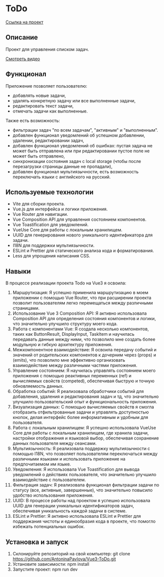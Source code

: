 # ToDo
[Ссылка на проект](https://vue3-to-do.vercel.app)

## Описание
Проект для управления списком задач.

[Смотреть видео](https://github.com/user-attachments/assets/fcd0daf8-633a-4d77-89cf-86d8efeaed03)

## Функционал
Приложение позволяет пользователю:
- добавлять новые задачи,
- удалять конкретную задачу или все выполненные задачи,
- редактировать текст задачи,
- отмечать задачи как выполненные.

Также есть возможность:
- фильтрации задач "по всем задачам", "активным" и "выполненным".
- добавлен функционал уведомлений об успешном добавлении, удалении, редактировании задач,
- добавлен функционал уведомлений об ошибках: пустая задача не может быть отправлена или при редактировании пустое поле не может быть отправлено,
- синхронизации состояния задач с local storage (чтобы после перезагрузки страницы данные не пропадали),
- добавлен функционал мультиязычности, есть возможность переключать языки с английского на русский.

## Используемые технологии
- Vite для сборки проекта.
- Vue.js для интерфейса и логики приложения.
- Vue Router для навигации.
- Vue Composition API для управления состоянием компонентов.
- Vue Toastification для уведомлений.
- VueUse Core для работы с локальным хранилищем.
- UUID для генерирования нового уникального идентификатора для задачи.
- I18N для поддержки мультиязычности.
- ESLint и Prettier для статического анализа кода и форматирования.
- Less для упрощения написания CSS.

## Навыки
В процессе реализации проекта Todo на Vue3 я освоила: 

1. Маршрутизация: Я успешно применила маршрутизацию в моем приложении с помощью Vue Router, что при расширении проекта позволит пользователям легко перемещаться между различными страницами.
2. Использование Vue 3 Composition API: Я активно использовала Composition API для определения состояния компонентов и логики, что значительно улучшило структуру моего кода.
3. Работа с компонентами Vue: Я создала несколько компонентов, таких как ButtonResult, DisplayInput, TaskItem и научилась передавать данные между ними, что позволило мне создать более модульную и гибкую архитектуру приложения.
4. Межкомпонентное взаимодействие: Я освоила передачу событий и значений от родительских компонентов к дочерним через (props) и (emits), что позволило мне эффективно организовать взаимодействие между различными частями приложения.
5. Управление состоянием: Я научилась управлять состоянием моего приложения с помощью реактивных переменных (ref) и вычисляемых свойств (competed), обеспечивая быструю и точную обновляемость данных.
6. Обработка событий: Я реализовала обработчики событий для добавления, удаления и редактирования задач и тд, что значительно улучшило пользовательский опыт и функциональность приложения.
8. Визуализация данных: С помощью вычисляемых свойств я смогла отобразить отфильтрованные задачи и управлять доступностью кнопок, делая интерфейс более информативным и удобным для пользователя.
9. Работа с локальным хранилищем: Я успешно использовала VueUse Core для работы с локальным хранилищем, где хранила задачи, настройки отображения и языковой выбор, обеспечивая сохранение данных пользователя между сеансами.
10. Мультиязычность: Я реализовала поддержку мультиязычности с помощью I18N, что позволяет пользователям переключаться между различными языками и использовать приложение на предпочитаемом им языке.
11. Уведомления: Я использовала Vue Toastification для вывода уведомлений о действиях пользователя, что значительно улучшило взаимодействие с пользователем.
12. Фильтрация задач: Я реализовала функционал фильтрации задачи по статусу (все, активные, завершенные), что значительно повысило удобство использования приложения.
13. UUID: В процессе работы над проектом я успешно использовала UUID для генерации уникальных идентификаторов задач, обеспечивая уникальность каждой задачи в системе.
14. ESLint и Prettier: Я активно использовала ESLint и Prettier для поддержания чистоты и единообразия кода в проекте, что помогло избежать потенциальных ошибок.

## Установка и запуск
1. Склонируйте репозиторий на свой компьютер: git clone https://github.com/AntoninaPavlova/Vue3-ToDo.git
2. Установите зависимости: npm install
3. Запустите проект: npm run dev
